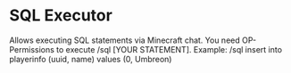 # SQL Executor

Allows executing SQL statements via Minecraft chat.
You need OP-Permissions to execute /sql [YOUR STATEMENT].
Example: /sql insert into playerinfo (uuid, name) values (0, Umbreon)